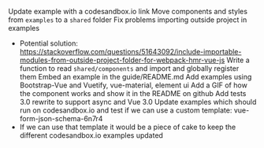 Update example with a codesandbox.io link
Move components and styles from `examples` to a `shared` folder
Fix problems importing outside project in examples
  - Potential solution: https://stackoverflow.com/questions/51643092/include-importable-modules-from-outside-project-folder-for-webpack-hmr-vue-js
Write a function to read `shared/components` and import and globally register them
Embed an example in the guide/README.md
Add examples using Bootstrap-Vue and Vuetify, vue-material, element ui
Add a GIF of how the component works and show it in the README on github
Add tests
3.0 rewrite to support async and Vue 3.0
Update examples which should run on codesandbox.io and test if we can use a custom template: vue-form-json-schema-6n7r4
  - If we can use that template it would be a piece of cake to keep the different codesandbox.io examples updated
